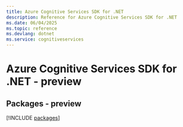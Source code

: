```yaml
---
title: Azure Cognitive Services SDK for .NET
description: Reference for Azure Cognitive Services SDK for .NET
ms.date: 06/04/2025
ms.topic: reference
ms.devlang: dotnet
ms.service: cognitiveservices
---
```

# Azure Cognitive Services SDK for .NET - preview
## Packages - preview
[!INCLUDE [packages](cognitive-services-index.md)]